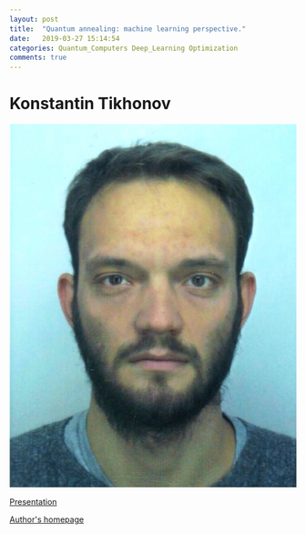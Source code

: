 ```yaml
---
layout: post
title:  "Quantum annealing: machine learning perspective."
date:   2019-03-27 15:14:54
categories: Quantum_Computers Deep_Learning Optimization
comments: true
---
```


# Konstantin Tikhonov

![](/files/190327/profile.jpg)

[Presentation](/files/190327/presentation.pdf)

[Author's homepage](http://tikhonov.itp.ac.ru/)

